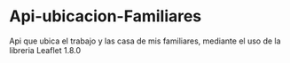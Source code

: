 # Api-ubicacion-Familiares
Api que ubica el trabajo y las casa de mis familiares, mediante el uso de la libreria  Leaflet 1.8.0 
